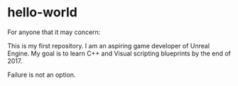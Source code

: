 # hello-world

For anyone that it may concern: 

This is my first repository. I am an aspiring game developer of Unreal Engine.
My goal is to learn C++ and Visual scripting blueprints by the end of 2017.

Failure is not an option.
